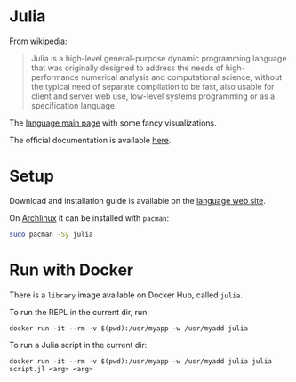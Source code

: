 Julia
=====

From wikipedia:
> Julia is a high-level general-purpose dynamic programming language that was originally designed to address the needs of high-performance numerical analysis and computational science, without the typical need of separate compilation to be fast, also usable for client and server web use, low-level systems programming or as a specification language.

The [language main page](https://julialang.org/) with some fancy visualizations.

The official documentation is available [here](https://docs.julialang.org/en/v1/).

# Setup

Download and installation guide is available on the [language web site](https://julialang.org/downloads/).

On [Archlinux](https://wiki.archlinux.org/index.php/Julia) it can be installed with ```pacman```:

```bash
sudo pacman -Sy julia
```

# Run with Docker

There is a ```library``` image available on Docker Hub, called ```julia```.

To run the REPL in the current dir, run:

```
docker run -it --rm -v $(pwd):/usr/myapp -w /usr/myadd julia
```

To run a Julia script in the current dir:

```
docker run -it --rm -v $(pwd):/usr/myapp -w /usr/myadd julia julia script.jl <arg> <arg>
```
